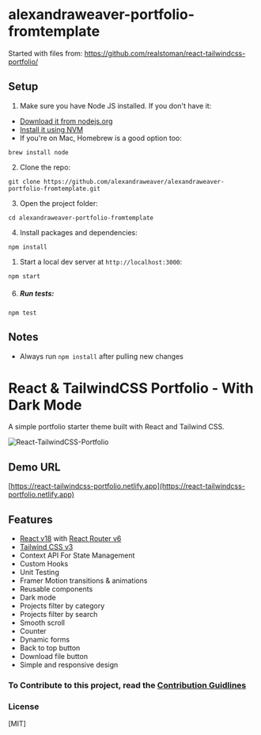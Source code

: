 # alexandraweaver-portfolio-fromtemplate

Started with files from: https://github.com/realstoman/react-tailwindcss-portfolio/


## Setup

1. Make sure you have Node JS installed. If you don't have it:

-   [Download it from nodejs.org](https://nodejs.org)
-   [Install it using NVM ](https://github.com/nvm-sh/nvm)
-   If you're on Mac, Homebrew is a good option too:

```
brew install node
```

2. Clone the repo:

```
git clone https://github.com/alexandraweaver/alexandraweaver-portfolio-fromtemplate.git
```

3. Open the project folder:

```
cd alexandraweaver-portfolio-fromtemplate
```

4. Install packages and dependencies:

```
npm install
```

1. Start a local dev server at `http://localhost:3000`:

```
npm start
```

6. ##### Run tests:

```
npm test
```

## Notes

-   Always run `npm install` after pulling new changes



# React & TailwindCSS Portfolio - With Dark Mode

A simple portfolio starter theme built with React and Tailwind CSS.

![React-TailwindCSS-Portfolio](https://user-images.githubusercontent.com/16396664/146666086-28e88beb-c2f0-431f-adfb-2396d8f64c80.png)

## Demo URL

[https://react-tailwindcss-portfolio.netlify.app](https://react-tailwindcss-portfolio.netlify.app)


## Features

-   [React v18](https://reactjs.org) with [React Router v6](https://reactrouter.com)
-   [Tailwind CSS v3](https://tailwindcss.com)
-   Context API For State Management
-   Custom Hooks
-   Unit Testing
-   Framer Motion transitions & animations
-   Reusable components
-   Dark mode
-   Projects filter by category
-   Projects filter by search
-   Smooth scroll
-   Counter
-   Dynamic forms
-   Back to top button
-   Download file button
-   Simple and responsive design

### To Contribute to this project, read the [Contribution Guidlines](https://github.com/realstoman/react-tailwindcss-portfolio/blob/main/CONTRIBUTING.md)


### License

[MIT]
